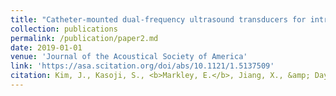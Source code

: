 ```yaml
---
title: "Catheter-mounted dual-frequency ultrasound transducers for intravascular contrast-enhanced superharmonic imaging"
collection: publications
permalink: /publication/paper2.md
date: 2019-01-01
venue: 'Journal of the Acoustical Society of America'
link: 'https://asa.scitation.org/doi/abs/10.1121/1.5137509'
citation: Kim, J., Kasoji, S., <b>Markley, E.</b>, Jiang, X., &amp; Dayton, P. (2019). Catheter-mounted dual-frequency ultrasound transducers for intravascular contrast-enhanced superharmonic imaging. The Journal of the Acoustical Society of America, 146(4), 3031–3031. https://doi.org/10.1121/1.5137509 
---
```

 
